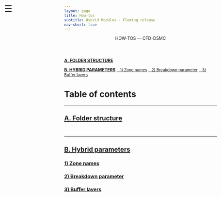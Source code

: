 ```yaml
---
layout: page
title: How-tos
subtitle: Hybrid Modules - Fleming release
nav-short: true
---
```


<div id="mySidenav" class="sidenav">
  <a href="javascript:void(0)" class="closebtn" onclick="closeNav()"><i class='fa fa-times'></i></a>
  <header>HOW-TOS — CFD-DSMC</header>
  <a href="https://hystrath.github.io/how-tos-hybrids-fleming/how-tos-cfddsmc-fleming-folderstructure/"><b>A. FOLDER STRUCTURE</b></a>
<!--  <a href="https://hystrath.github.io/how-tos-hybrids-fleming/how-tos-cfddsmc-fleming-folderstructure/#1-species-thermophysical-properties"><span style="font-size:13px">&nbsp;&nbsp; 1) Species thermo props</span></a>-->
<!--  <a href="https://hystrath.github.io/how-tos-hybrids-fleming/how-tos-cfddsmc-fleming-folderstructure/#2-addingremoving-energy-modes" style="background-color:#FFE6E6; padding-top:4px; padding-bottom:4px"><span style="font-size:13px">&nbsp;&nbsp; 2) +/- energy modes</span></a>-->
<!--  <a href="https://hystrath.github.io/how-tos-hybrids-fleming/how-tos-cfddsmc-fleming-folderstructure/#3-choosing-a-thermodem-dictionary" style="background-color:#FFE6E6; padding-top:4px"><span style="font-size:13px">&nbsp;&nbsp; 3) <i>thermoDEM</i> dictionary</span></a>-->

  <a href="https://hystrath.github.io/how-tos-hybrids-fleming/how-tos-cfddsmc-fleming-hybridparams/"><b>B. HYBRID PARAMETERS</b></a>
  <a href="https://hystrath.github.io/how-tos-hybrids-fleming/how-tos-cfddsmc-fleming-hybridparams/#1-zone-names"><span style="font-size:13px">&nbsp;&nbsp; 1) Zone names</span></a>
  <a href="https://hystrath.github.io/how-tos-hybrids-fleming/how-tos-cfddsmc-fleming-hybridparams/#2-breakdown-parameter"><span style="font-size:13px">&nbsp;&nbsp; 2) Breakdown parameter</span></a>
  <a href="https://hystrath.github.io/how-tos-hybrids-fleming/how-tos-cfddsmc-fleming-hybridparams/#3-buffer-layers"><span style="font-size:13px">&nbsp;&nbsp; 3) Buffer layers</span></a>
</div>

<span style="position: fixed;font-size:30px;cursor:pointer; margin:0px; top:60px;left:30px;" onclick="reopenNav()">&#9776;</span>

<script>
function openNav() {
  document.getElementById("mySidenav").style.width = "225px";
  document.getElementById("mySidenav").style.transition = "0s";
}

function closeNav() {
  document.getElementById("mySidenav").style.width = "0px";
}

function reopenNav() {
  document.getElementById("mySidenav").style.width = "225px";
  document.getElementById("mySidenav").style.transition = "0.5s";
}

openNav()
</script>


# Table of contents

---  
## [A. Folder structure](https://hystrath.github.io/how-tos-hybrids-fleming/how-tos-cfddsmc-fleming-folderstructure/)
<!--### [1) Species thermophysical properties](https://hystrath.github.io/how-tos-hybrids-fleming/how-tos-cfddsmc-fleming-folderstructure/#1-species-thermophysical-properties)-->
<!--### [2) Adding/removing energy modes](https://hystrath.github.io/how-tos-hybrids-fleming/how-tos-cfddsmc-fleming-folderstructure/#2-addingremoving-energy-modes)-->
<!--+ **[2.1 Disabling/enabling the vibrational mode of a molecule](https://hystrath.github.io/how-tos-hybrids-fleming/how-tos-cfddsmc-fleming-folderstructure/#21-disablingenabling-the-vibrational-mode-of-a-molecule)**  -->
<!--+ **[2.2 Disabling/enabling the electronic mode of a particle](https://hystrath.github.io/how-tos-hybrids-fleming/how-tos-cfddsmc-fleming-folderstructure/#22-disablingenabling-the-electronic-mode-of-a-particle)**  -->

<!--### [3) Choosing a thermoDEM dictionary](https://hystrath.github.io/how-tos-hybrids-fleming/how-tos-cfddsmc-fleming-folderstructure/#3-choosing-a-thermodem-dictionary)-->

<br>

---  
## [B. Hybrid parameters](https://hystrath.github.io/how-tos-hybrids-fleming/how-tos-cfddsmc-fleming-hybridparams/)
### [1) Zone names](https://hystrath.github.io/how-tos-hybrids-fleming/how-tos-cfddsmc-fleming-hybridparams/#1-species-shear-viscosity-and-thermal-conductivity)
<!--+ **[1.1 Inviscid simulation](https://hystrath.github.io/how-tos-hybrids-fleming/how-tos-cfddsmc-fleming-hybridparams/#11-inviscid-simulation)**  -->
<!--+ **[1.2 Viscous simulation with constant shear viscosity and thermal conductivity](https://hystrath.github.io/how-tos-hybrids-fleming/how-tos-cfddsmc-fleming-hybridparams/#12-viscous-simulation-with-constant-shear-viscosity-and-thermal-conductivity)**  -->
<!--+ **[1.3 Other transport models](https://hystrath.github.io/how-tos-hybrids-fleming/how-tos-cfddsmc-fleming-hybridparams/#13-other-transport-models)**  -->
<!--+ **[1.4 Print species shear viscosity and thermal conductivity](https://hystrath.github.io/how-tos-hybrids-fleming/how-tos-cfddsmc-fleming-hybridparams/#14-print-species-shear-viscosity-and-thermal-conductivity)**  -->

### [2) Breakdown parameter](https://hystrath.github.io/how-tos-hybrids-fleming/how-tos-cfddsmc-fleming-hybridparams/#2-breakdown-parameter)  

### [3) Buffer layers](https://hystrath.github.io/how-tos-hybrids-fleming/how-tos-cfddsmc-fleming-hybridparams/#3-buffer-layers)  
<!--+ **[3.1 Disable multi-species diffusion](https://hystrath.github.io/how-tos-hybrids-fleming/how-tos-cfddsmc-fleming-hybridparams/#31-disable-multi-species-diffusion)**  -->
<!--+ **[3.2 Lewis number model](https://hystrath.github.io/how-tos-hybrids-fleming/how-tos-cfddsmc-fleming-hybridparams/#32-lewis-number-model)**  -->
<!--+ **[3.3 Fick's law and binary diffusion models](https://hystrath.github.io/how-tos-hybrids-fleming/how-tos-cfddsmc-fleming-hybridparams/#33-ficks-law-and-binary-diffusion-models)**  -->
<!--+ **[3.4 SCEBD model](https://hystrath.github.io/how-tos-hybrids-fleming/how-tos-cfddsmc-fleming-hybridparams/#34-scebd-model)**  -->
<!--+ **[3.5 Additional features (to Fick and SCEBD models)](https://hystrath.github.io/how-tos-hybrids-fleming/how-tos-cfddsmc-fleming-hybridparams/#35-additional-features-to-fick-and-scebd-models)**  -->

